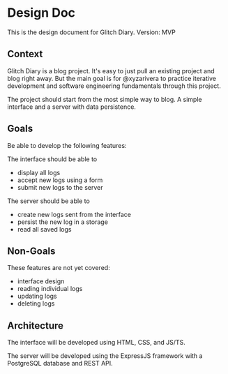 # Design Doc

This is the design document for Glitch Diary.
Version: MVP

## Context

Glitch Diary is a blog project. It's easy to just pull an existing
project and blog right away. But the main goal is for @xyzarivera to
practice iterative development and software engineering fundamentals through
this project.

The project should start from the most simple way to blog. A simple interface
and a server with data persistence.

## Goals
Be able to develop the following features:

The interface should be able to 
  - display all logs
  - accept new logs using a form
  - submit new logs to the server

The server should be able to
  - create new logs sent from the interface
  - persist the new log in a storage
  - read all saved logs

## Non-Goals
These features are not yet covered:
  - interface design
  - reading individual logs
  - updating logs
  - deleting logs

## Architecture

The interface will be developed using HTML, CSS, and JS/TS.

The server will be developed using the ExpressJS framework with a PostgreSQL
database and REST API.

